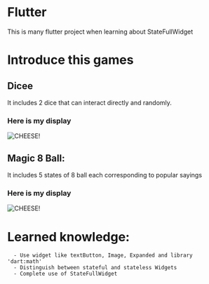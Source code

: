 # Flutter
This is many flutter project when learning about StateFullWidget
# Introduce this games
  ## Dicee
  It includes 2 dice that can interact directly and randomly.
  ### Here is my display
![CHEESE!](https://github.com/NeoJL13/Flutter/assets/121484753/93e91e11-8e10-4c0d-85e9-f70b7e88335b.png)
  ## Magic 8 Ball:
  It includes 5 states of 8 ball each corresponding to popular sayings
  ### Here is my display
![CHEESE!]()
# Learned knowledge:
      - Use widget like textButton, Image, Expanded and library 'dart:math'
      - Distinguish between stateful and stateless Widgets
      - Complete use of StateFullWidget
